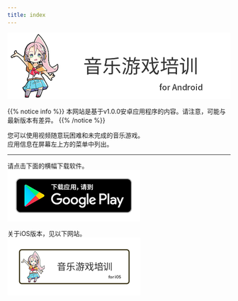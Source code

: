 ```yaml
---
title: index
---
```


![top banner](top_banner.zh.png)

{{% notice info %}}
本网站是基于v1.0.0安卓应用程序的内容。请注意，可能与最新版本有差异。
{{% /notice %}}

您可以使用视频随意玩困难和未完成的音乐游戏。<br>应用信息在屏幕左上方的菜单中列出。

-------

请点击下面的横幅下载软件。<br>
[![Google Play link](img_google-play-badge.zh.png#imgleft)](https://play.google.com/store/apps/details?id=jp.hyoromo.VideoSwing)
<div class="clear clear_box"></div>

关于iOS版本，见以下网站。<br>
[![Site link](img_banner_ios.zh.png#imgleft)](https://hyoromo.github.io/sound-game-training/zh/)
<div class="clear clear_box"></div>